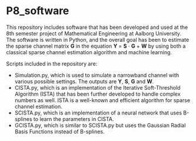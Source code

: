 # P8_software
This repository includes software that has been developed and used at the 8th semester project of Mathematical Engineering at Aalborg University. The software is written in Python, and the overall goal has been to estimate the sparse channel matrix <strong>G</strong> in the equation <strong>Y</strong> = <strong>S</strong> &middot; <strong>G</strong> + <strong>W</strong> by using both a classical sparse channel estimation algorithm and machine learning.

Scripts included in the repository are:
<ul>
  <li>Simulation.py, which is used to simulate a narrowband channel with various possible settings. The outputs are <strong>Y</strong>, <strong>S</strong>, <strong>G</strong> and <strong>W</strong>.</li>
  <li>CISTA.py, which is an implementation of the Iterative Soft-Threshold Algorithm (ISTA) that has been further developed to handle complex numbers as well. ISTA is a well-known and efficient algorithm for sparse channel estimation. </li>
  <li>SCISTA.py, which is an implementation of a neural network that uses B-splines to learn the parameters in CISTA.</li>
  <li>GCISTA.py, which is similar to SCISTA.py but uses the Gaussian Radial Basis Functions instead of B-splines.
</ul>
